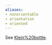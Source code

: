 ```yaml
---
aliases:
- nonorientable
- orientation
- oriented
---
```















See [Klein%20bottle](Klein%20bottle).
